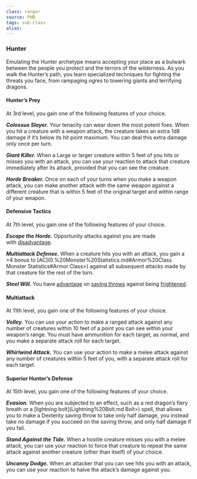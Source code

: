 ```yaml
---
class: ranger
source: PHB
tags: sub-class
alias:
---
```

### Hunter

Emulating the Hunter archetype means accepting your place as a bulwark between the people you protect and the terrors of the wilderness. As you walk the Hunter’s path, you learn specialized techniques for fighting the threats you face, from rampaging ogres to towering giants and terrifying dragons.

#### Hunter’s Prey

At 3rd level, you gain one of the following features of your choice.

_**Colossus Slayer.**_ Your tenacity can wear down the most potent foes. When you hit a creature with a weapon attack, the creature takes an extra 1d8 damage if it’s below its hit point maximum. You can deal this extra damage only once per turn.

_**Giant Killer.**_ When a Large or larger creature within 5 feet of you hits or misses you with an attack, you can use your reaction to attack that creature immediately after its attack, provided that you can see the creature.

_**Horde Breaker.**_ Once on each of your turns when you make a weapon attack, you can make another attack with the same weapon against a different creature that is within 5 feet of the original target and within range of your weapon.

#### Defensive Tactics

At 7th level, you gain one of the following features of your choice.

_**Escape the Horde.**_ Opportunity attacks against you are made with [disadvantage](<Abilities#Advantage and Disadvantage>).

_**Multiattack Defense.**_ When a creature hits you with an attack, you gain a +4 bonus to [AC](0.%20Monster%20Statistics.md#Armor%20Class Monster Statistics#Armor Class>) against all subsequent attacks made by that creature for the rest of the turn.

_**Steel Will.**_ You have [advantage](<Abilities#Advantage and Disadvantage>) on [saving throws](<Abilities#Saving Throws>) against being [frightened](Conditions.md#Frightened).

#### Multiattack

At 11th level, you gain one of the following features of your choice.

_**Volley.**_ You can use your action to make a ranged attack against any number of creatures within 10 feet of a point you can see within your weapon’s range. You must have ammunition for each target, as normal, and you make a separate attack roll for each target.

_**Whirlwind Attack.**_ You can use your action to make a melee attack against any number of creatures within 5 feet of you, with a separate attack roll for each target.

#### Superior Hunter’s Defense

At 15th level, you gain one of the following features of your choice.

_**Evasion.**_ When you are subjected to an effect, such as a red dragon’s fiery breath or a [lightning bolt](Lightning%20Bolt.md Bolt>) spell, that allows you to make a Dexterity saving throw to take only half damage, you instead take no damage if you succeed on the saving throw, and only half damage if you fail.

_**Stand Against the Tide.**_ When a hostile creature misses you with a melee attack, you can use your reaction to force that creature to repeat the same attack against another creature (other than itself) of your choice.

_**Uncanny Dodge.**_ When an attacker that you can see hits you with an attack, you can use your reaction to halve the attack’s damage against you.
